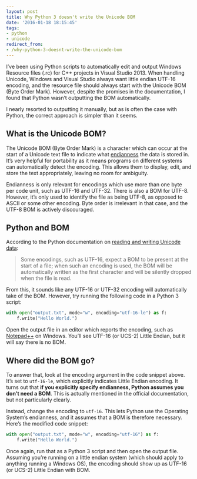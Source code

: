 ```yaml
---
layout: post
title: Why Python 3 doesn't write the Unicode BOM
date: '2016-01-18 18:15:45'
tags:
- python
- unicode
redirect_from:
- /why-python-3-doesnt-write-the-unicode-bom
---
```


I’ve been using Python scripts to automatically edit and output Windows Resource files (.rc) for C++ projects in Visual Studio 2013. When handling Unicode, Windows and Visual Studio always want little endian UTF-16 encoding, and the resource file should always start with the Unicode BOM (Byte Order Mark). However, despite the promises in the documentation, I found that Python wasn’t outputting the BOM automatically.

I nearly resorted to outputting it manually, but as is often the case with Python, the correct approach is simpler than it seems.

## What is the Unicode BOM?

The Unicode BOM (Byte Order Mark) is a character which can occur at the start of a Unicode text file to indicate what [endianness](https://en.wikipedia.org/wiki/Endianness) the data is stored in. It’s very helpful for portability as it means programs on different systems can automatically detect the encoding. This allows them to display, edit, and store the text appropriately, leaving no room for ambiguity.

Endianness is only relevant for encodings which use more than one byte per code unit, such as UTF-16 and UTF-32. There is also a BOM for UTF-8. However, it’s only used to identify the file as being UTF-8, as opposed to ASCII or some other encoding. Byte order is irrelevant in that case, and the UTF-8 BOM is actively discouraged.

## Python and BOM

According to the Python documentation on [reading and writing Unicode data](https://docs.python.org/3/howto/unicode.html#reading-and-writing-unicode-data):

> Some encodings, such as UTF-16, expect a BOM to be present at the start of a file; when such an encoding is used, the BOM will be automatically written as the first character and will be silently dropped when the file is read.

From this, it sounds like any UTF-16 or UTF-32 encoding will automatically take of the BOM. However, try running the following code in a Python 3 script:

```python
with open("output.txt", mode="w", encoding="utf-16-le") as f:
    f.write("Hello World.")
```

Open the output file in an editor which reports the encoding, such as [Notepad++](https://notepad-plus-plus.org/) on Windows. You’ll see UTF-16 (or UCS-2) Little Endian, but it will say there is no BOM.

## Where did the BOM go?

To answer that, look at the encoding argument in the code snippet above. It’s set to `utf-16-le`, which explicitly indicates Little Endian encoding. It turns out that **if you explicitly specify endianness, Python assumes you don’t need a BOM**. This is actually mentioned in the official documentation, but not particularly clearly.

Instead, change the encoding to `utf-16`. This lets Python use the Operating System’s endianness, and it assumes that a BOM is therefore necessary. Here’s the modified code snippet:

```python
with open("output.txt", mode="w", encoding="utf-16") as f:
    f.write("Hello World.")
```

Once again, run that as a Python 3 script and then open the output file. Assuming you’re running on a little endian system (which should apply to anything running a Windows OS), the encoding should show up as UTF-16 (or UCS-2) Little Endian with BOM.
